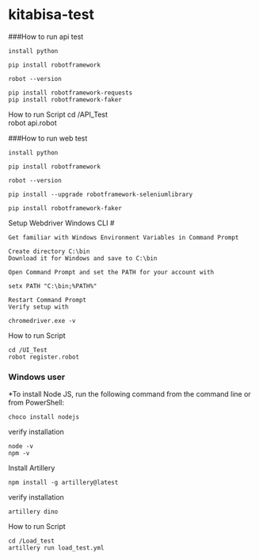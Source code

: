 # kitabisa-test
###How to run api test
    
    install python 
    
    pip install robotframework
    
    robot --version
        
    pip install robotframework-requests
    pip install robotframework-faker

How to run Script
    cd /API_Test  
    robot api.robot


###How to run web test
    
    install python 
    
    pip install robotframework

    robot --version
       
    pip install --upgrade robotframework-seleniumlibrary
    
    pip install robotframework-faker

Setup Webdriver 
Windows CLI #

    Get familiar with Windows Environment Variables in Command Prompt
    
    Create directory C:\bin
    Download it for Windows and save to C:\bin
    
    Open Command Prompt and set the PATH for your account with

    setx PATH "C:\bin;%PATH%"

    Restart Command Prompt
    Verify setup with

    chromedriver.exe -v

How to run Script

    cd /UI_Test 
    robot register.robot 

### Windows user
*To install Node JS, run the following command from the command line or from PowerShell:

    choco install nodejs

verify installation

    node -v
    npm -v

Install Artillery

    npm install -g artillery@latest

verify installation

    artillery dino

How to run Script

    cd /Load_test
    artillery run load_test.yml

